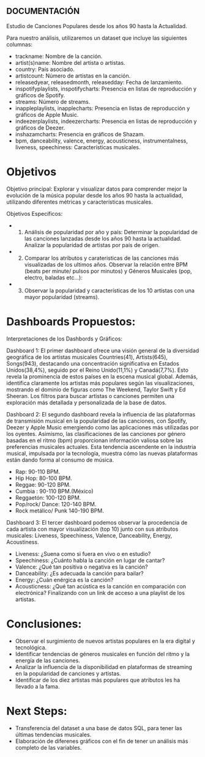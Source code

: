 ## DOCUMENTACIÓN

Estudio de Canciones Populares desde los años 90 hasta la Actualidad.

Para nuestro análisis, utilizaremos un dataset que incluye las siguientes columnas:

- trackname: Nombre de la canción.
- artist(s)name: Nombre del artista o artistas.
- country: País asociado.
- artistcount: Número de artistas en la canción.
- releasedyear, releasedmonth, releasedday: Fecha de lanzamiento.
- inspotifyplaylists, inspotifycharts: Presencia en listas de reproducción y gráficos de Spotify.
- streams: Número de streams.
- inappleplaylists, inapplecharts: Presencia en listas de reproducción y gráficos de Apple Music.
- indeezerplaylists, indeezercharts: Presencia en listas de reproducción y gráficos de Deezer.
- inshazamcharts: Presencia en gráficos de Shazam.
- bpm, danceability, valence, energy, acousticness, instrumentalness, liveness, speechiness: Características musicales.

# Objetivos
Objetivo principal: Explorar y visualizar datos para comprender mejor la evolución de la música popular desde los años 90 hasta la actualidad, utilizando diferentes métricas y características musicales.

Objetivos Específicos:
- 1. Análisis de popularidad por año y país:
Determinar la popularidad de las canciones lanzadas desde los años 90 hasta la actualidad.
Analizar la popularidad de artistas por país de origen.
- 2. Comparar los atributos y carateristicas de las canciones más visualizadas de los ultimos años.
Observar la relación entre BPM (beats per minute/ pulsos por minutos) y Géneros Musicales (pop, electro, baladas etc...):
- 3. Observar la popularidad y características de los 10 artistas con una mayor popularidad (streams).

# Dashboards Propuestos:
Interpretaciones de los Dashbords y Gráficos:

Dashboard 1:
El primer dashboard ofrece una visión general de la diversidad geográfica de los artistas musicales Countries(41), Artists(645), Songs(943), destacando una concentración significativa en Estados Unidos(38,4%), seguido por el Reino Unido(11,1%) y Canadá(7,7%). Esto revela la prominencia de estos países en la escena musical global. Además, identifica claramente los artistas más populares según las visualizaciones, mostrando el dominio de figuras como The Weekend, Taylor Swift y Ed Sheeran. Los filtros para buscar artistas o canciones permiten una exploración más detallada y personalizada de la base de datos.

Dashboard 2:
El segundo dashboard revela la influencia de las plataformas de transmisión musical en la popularidad de las canciones, con Spotify, Deezer y Apple Music emergiendo como las aplicaciones más utilizadas por los oyentes. Asimismo, las clasificaciones de las canciones por género basadas en el ritmo (bpm) proporcionan información valiosa sobre las preferencias musicales actuales. Esta tendencia ascendente en la industria musical, impulsada por la tecnología, muestra cómo las nuevas plataformas están dando forma al consumo de música.
- Rap: 90-110 BPM.
- Hip Hop: 80-100 BPM.
- Reggae: 90-120 BPM.
- Cumbia : 90-110 BPM.(México)
- Reggaetón: 100-120 BPM.
- Pop/rock/ Dance: 120-140 BPM.
- Rock metálico/ Punk 140-190 BPM.

Dashboard 3:
El tercer dashboard podemos observar la procedencia de cada artista con mayor visualización (top 10) junto con sus atributos musicales: Liveness, Speechiness, Valence, Danceability, Energy, Acoustiness. 
- Liveness: ¿Suena como si fuera en vivo o en estudio?
- Speechiness: ¿Cuánto habla la canción en lugar de cantar?
- Valence: ¿Qué tan positiva o negativa es la canción?
- Danceability: ¿Es adecuada la canción para bailar?
- Energy: ¿Cuán enérgica es la canción?
- Acousticness: ¿Qué tan acústica es la canción en comparación con electrónica?
Finalizando con un link de acceso a una playlist de los artistas. 

# Conclusiones:
- Observar el surgimiento de nuevos artistas populares en la era digital y tecnológica.
- Identificar tendencias de géneros musicales en función del ritmo y la energía de las canciones.
- Analizar la influencia de la disponibilidad en plataformas de streaming en la popularidad de canciones y artistas.
- Identificar de los diez artistas más populares que atributos les ha llevado a la fama. 


# Next Steps: 
- Transferencia del dataset a una base de datos SQL, para tener las últimas tendencias musicales. 
- Elaboración de diferenes gráficos con el fin de tener un análisis más completo de las variables. 